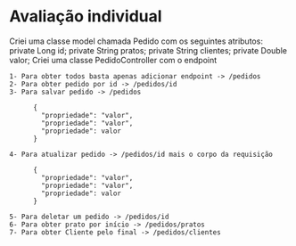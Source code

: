 # Avaliação individual

Criei uma classe model chamada Pedido com os seguintes atributos: private Long id; private String pratos; private String clientes; private Double valor;
Criei uma classe PedidoController com o endpoint 

    1- Para obter todos basta apenas adicionar endpoint -> /pedidos
    2- Para obter pedido por id -> /pedidos/id
    3- Para salvar pedido -> /pedidos
    
          {
            "propriedade": "valor",
            "propriedade": "valor",
            "propriedade": valor
          }

    4- Para atualizar pedido -> /pedidos/id mais o corpo da requisição
    
          {
            "propriedade": "valor",
            "propriedade": "valor",
            "propriedade": valor
          }
          
    5- Para deletar um pedido -> /pedidos/id
    6- Para obter prato por início -> /pedidos/pratos
    7- Para obter Cliente pelo final -> /pedidos/clientes
